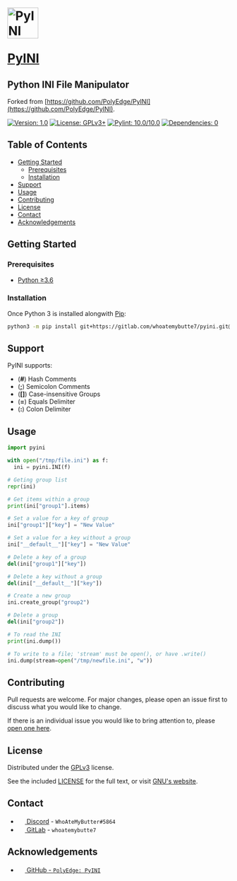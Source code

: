 <h1><a href="https://gitlab.com/whoatemybutte7/pyini/"><img src="https://i.imgur.com/Doy9cmm.png" alt="PyINI" width="70" height="70"></p> PyINI</a></h1>

## Python INI File Manipulator
Forked from [https://github.com/PolyEdge/PyINI](https://github.com/PolyEdge/PyINI).

[![Version: 1.0](https://img.shields.io/badge/version-1.0-brightgreen)](https://gitlab.com/whoatemybutte7/pyini/-/tags)
[![License: GPLv3+](https://img.shields.io/badge/license-GPLv3+-blue)](https://gitlab.com/whoatemybutte7/pyini/-/blob/master/LICENSE)
[![Pylint: 10.0/10.0](https://img.shields.io/badge/pylint-10.0/10.10-red)]()
[![Dependencies: 0](https://img.shields.io/badge/dependencies-0-orange)]()

## Table of Contents

- [Getting Started](#getting-started)
  - [Prerequisites](#prerequisites)
  - [Installation](#installation)
- [Support](#support)
- [Usage](#usage)
- [Contributing](#contributing)
- [License](#license)
- [Contact](#contact)
- [Acknowledgements](#acknowledgements)


## Getting Started

### Prerequisites

- [Python ≥3.6](https://www.python.org/downloads/)

### Installation
 
Once Python 3 is installed alongwith [Pip](https://www.w3schools.com/python/python_pip.asp):

```bash
python3 -m pip install git+https://gitlab.com/whoatemybutte7/pyini.git@master
```

## Support

PyINI supports:
* (**\#**) Hash Comments
* (**\;**) Semicolon Comments
* (**\[\]**) Case-insensitive Groups
* (**\=**) Equals Delimiter
* (**\:**) Colon Delimiter

## Usage

```python
import pyini

with open("/tmp/file.ini") as f:
  ini = pyini.INI(f)

# Geting group list
repr(ini)

# Get items within a group
print(ini["group1"].items)

# Set a value for a key of group
ini["group1"]["key"] = "New Value"

# Set a value for a key without a group
ini["__default__"]["key"] = "New Value"

# Delete a key of a group
del(ini["group1"]["key"])

# Delete a key without a group
del(ini["__default__"]["key"])

# Create a new group
ini.create_group("group2")

# Delete a group
del(ini["group2"])

# To read the INI
print(ini.dump())

# To write to a file; 'stream' must be open(), or have .write()
ini.dump(stream=open("/tmp/newfile.ini", "w"))
```

## Contributing

Pull requests are welcome. For major changes, please open an issue first to discuss what you would like to change.

If there is an individual issue you would like to bring attention to, please 
[open one here](https://gitlab.com/whoatemybutte7/pyini/issues/new).

## License

Distributed under the [GPLv3](https://choosealicense.com/licenses/gpl-3.0/) license.

See the included [LICENSE](https://gitlab.com/whoatemybutte7/pyini/blob/master/LICENSE) for the full text, or
 visit [GNU's website](https://www.gnu.org/licenses/gpl-3.0.en.html).

## Contact

* <a href="https://discordapp.com"><img src="https://i.imgur.com/uJxRK5x.png" width="16"/> Discord</a> - `WhoAteMyButter#5864`
* <a href="https://gitlab.com/whoatemybutte7"><img src="https://i.imgur.com/xZaRvQA.png" width="16"/> GitLab</a> - `whoatemybutte7`

## Acknowledgements

* <a href="https://github.com/PolyEdge/PyINI"><img src="https://i.imgur.com/yqJ2Esg.png" width="16"/> GitHub - `PolyEdge: PyINI`</a>